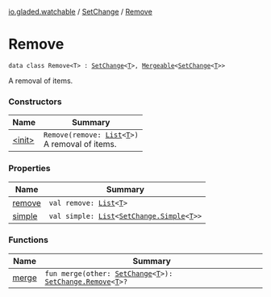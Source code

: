 [io.gladed.watchable](../../index.md) / [SetChange](../index.md) / [Remove](./index.md)

# Remove

`data class Remove<T> : `[`SetChange`](../index.md)`<`[`T`](index.md#T)`>, `[`Mergeable`](../../-mergeable/index.md)`<`[`SetChange`](../index.md)`<`[`T`](index.md#T)`>>`

A removal of items.

### Constructors

| Name | Summary |
|---|---|
| [&lt;init&gt;](-init-.md) | `Remove(remove: `[`List`](https://kotlinlang.org/api/latest/jvm/stdlib/kotlin.collections/-list/index.html)`<`[`T`](index.md#T)`>)`<br>A removal of items. |

### Properties

| Name | Summary |
|---|---|
| [remove](remove.md) | `val remove: `[`List`](https://kotlinlang.org/api/latest/jvm/stdlib/kotlin.collections/-list/index.html)`<`[`T`](index.md#T)`>` |
| [simple](simple.md) | `val simple: `[`List`](https://kotlinlang.org/api/latest/jvm/stdlib/kotlin.collections/-list/index.html)`<`[`SetChange.Simple`](../-simple/index.md)`<`[`T`](index.md#T)`>>` |

### Functions

| Name | Summary |
|---|---|
| [merge](merge.md) | `fun merge(other: `[`SetChange`](../index.md)`<`[`T`](index.md#T)`>): `[`SetChange.Remove`](./index.md)`<`[`T`](index.md#T)`>?` |
